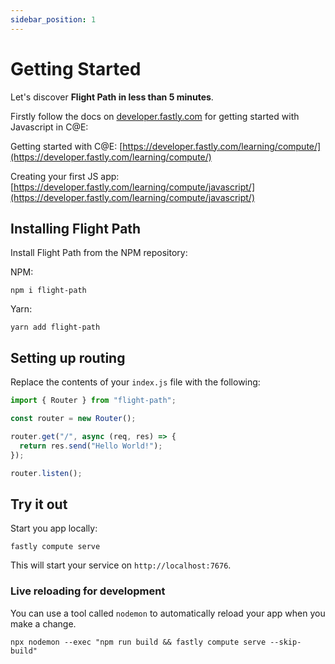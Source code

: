 ```yaml
---
sidebar_position: 1
---
```


# Getting Started

Let's discover **Flight Path in less than 5 minutes**.

Firstly follow the docs on [developer.fastly.com](https://developer.fastly.com) for getting started with Javascript in C@E:

Getting started with C@E: [https://developer.fastly.com/learning/compute/](https://developer.fastly.com/learning/compute/)

Creating your first JS app: [https://developer.fastly.com/learning/compute/javascript/](https://developer.fastly.com/learning/compute/javascript/)

## Installing Flight Path

Install Flight Path from the NPM repository:

NPM:

```shell
npm i flight-path
```

Yarn:

```shell
yarn add flight-path
```

## Setting up routing

Replace the contents of your `index.js` file with the following:

```javascript
import { Router } from "flight-path";

const router = new Router();

router.get("/", async (req, res) => {
  return res.send("Hello World!");
});

router.listen();
```

## Try it out

Start you app locally:

```shell
fastly compute serve
```

This will start your service on `http://localhost:7676`.

### Live reloading for development

You can use a tool called `nodemon` to automatically reload your app when you make a change.

```shell
npx nodemon --exec "npm run build && fastly compute serve --skip-build"
```
